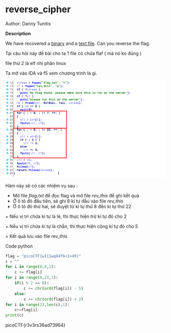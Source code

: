# reverse\_cipher

Author: Danny Tunitis

**Description**

We have recovered a [binary](https://jupiter.challenges.picoctf.org/static/7aa5f383ec616fe9d72c2ffe1fabd0d9/rev) and a [text file](https://jupiter.challenges.picoctf.org/static/7aa5f383ec616fe9d72c2ffe1fabd0d9/rev\_this). Can you reverse the flag.

Tại câu hỏi này đề bài cho ta 1 file có chứa flaf ( mà nó ko đúng )

file thứ 2 là elf nhị phân linux

Ta mở vào IDA và f5 xem chương trình là gì.

![](<../../.gitbook/assets/image (41).png>)

Hàm này sẽ có các nhiệm vụ sau :

* Mở file _flag.txt_ để đọc flag và mở file _rev\_this_ để ghi kết quả
* Ở ô tô đỏ đầu tiên, sẽ ghi 8 kí tự đầu vào file _rev\_this_
* Ở ô tô đỏ thứ hai, sẽ duyệt từ kí tự thứ 8 đến kí tự thứ 22

\+ Nếu vị trí chứa kí tự là lẻ, thì thực hiện trừ kí tự đó cho 2

\+ Nếu vị trí chứa kí tự là chẵn, thì thực hiện cộng kí tự đó cho 5

\+ Kết quả lưu vào file rev\_this



Code python

```python
flag = "picoCTF{w1{1wq84fb<1>49}"
c = ""
for i in range(0,8,1):
	c += flag[i]
for i in range(8,23,1):
	if(i % 2 == 0):
		c += chr(ord(flag[i]) - 5)
	else:
		c += chr(ord(flag[i]) + 2)
for i in range(23,len(c),1):
	c+=flag[i]
print(c)
```

picoCTF{r3v3rs36ad73964}
